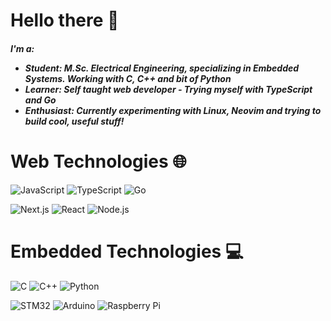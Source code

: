 <div align='left'>

<h1>Hello there 👋</h1>
<h5>
    I'm a:
    <ul>
        <li> Student: M.Sc. Electrical Engineering, specializing in Embedded Systems. Working with C, C++ and bit of Python</li>
        <li> Learner: Self taught web developer - Trying myself with TypeScript and Go</li>
        <li> Enthusiast: Currently experimenting with Linux, Neovim and trying to build cool, useful stuff!</li>
    </ul>
</h5>

# Web Technologies 🌐
![JavaScript](https://img.shields.io/badge/javascript-171717?style=for-the-badge&logo=javascript&logoColor=f7DF1e)
![TypeScript](https://img.shields.io/badge/typescript-3178c6?style=for-the-badge&logo=typescript&logoColor=fafafa)
![Go](https://img.shields.io/badge/go-00ADD8?style=for-the-badge&logo=go&logoColor=fafafa)

![Next.js](https://img.shields.io/badge/Next.js-000000?style=for-the-badge&logo=nextdotjs&logoColor=fafafa)
![React](https://img.shields.io/badge/React-374151?style=for-the-badge&logo=react&logoColor=61DAFB)
![Node.js](https://img.shields.io/badge/Node.js-339933?style=for-the-badge&logo=nodedotjs&logoColor=fafafa)

# Embedded Technologies 💻
![C](https://img.shields.io/badge/embedded%20c-171717?style=for-the-badge&logo=c&logoColor=a8b9cc)
![C++](https://img.shields.io/badge/Embedded%20C++-171717?style=for-the-badge&logo=cplusplus&logoColor=a8b9cc)
![Python](https://img.shields.io/badge/Python-3776AB?style=for-the-badge&logo=python&logoColor=fafafa)

![STM32](https://img.shields.io/badge/STM32-03234b?style=for-the-badge&logo=stmicroelectronics&logoColor=fafafa)
![Arduino](https://img.shields.io/badge/Arduino-00979d?style=for-the-badge&logo=arduino&logoColor=fafafa)
![Raspberry Pi](https://img.shields.io/badge/Raspberry%20Pi-A22846?style=for-the-badge&logo=raspberrypi&logoColor=fafafa)

</div>
